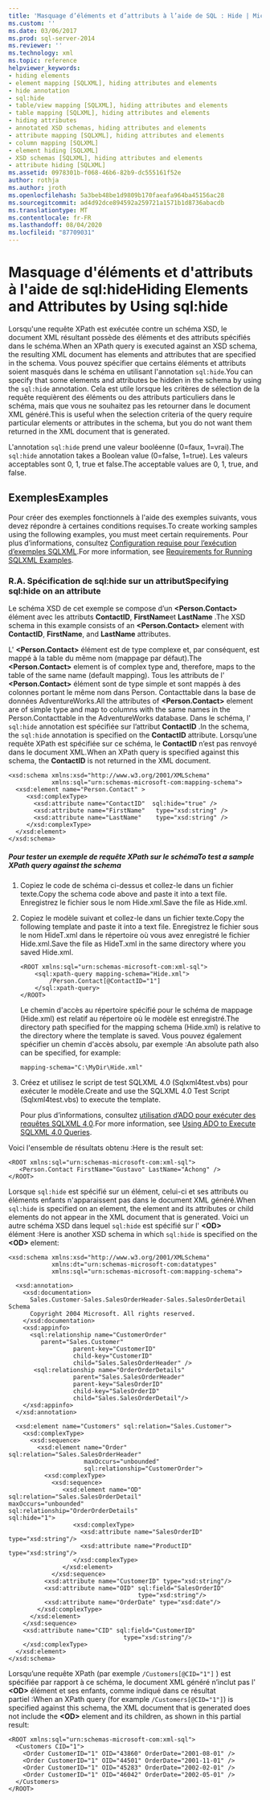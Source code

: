 ```yaml
---
title: 'Masquage d’éléments et d’attributs à l’aide de SQL : Hide | Microsoft Docs'
ms.custom: ''
ms.date: 03/06/2017
ms.prod: sql-server-2014
ms.reviewer: ''
ms.technology: xml
ms.topic: reference
helpviewer_keywords:
- hiding elements
- element mapping [SQLXML], hiding attributes and elements
- hide annotation
- sql:hide
- table/view mapping [SQLXML], hiding attributes and elements
- table mapping [SQLXML], hiding attributes and elements
- hiding attributes
- annotated XSD schemas, hiding attributes and elements
- attribute mapping [SQLXML], hiding attributes and elements
- column mapping [SQLXML]
- element hiding [SQLXML]
- XSD schemas [SQLXML], hiding attributes and elements
- attribute hiding [SQLXML]
ms.assetid: 0978301b-f068-46b6-82b9-dc555161f52e
author: rothja
ms.author: jroth
ms.openlocfilehash: 5a3beb48be1d9809b170faeafa964ba45156ac28
ms.sourcegitcommit: ad4d92dce894592a259721a1571b1d8736abacdb
ms.translationtype: MT
ms.contentlocale: fr-FR
ms.lasthandoff: 08/04/2020
ms.locfileid: "87709031"
---
```

# <a name="hiding-elements-and-attributes-by-using-sqlhide"></a><span data-ttu-id="a19ff-102">Masquage d'éléments et d'attributs à l'aide de sql:hide</span><span class="sxs-lookup"><span data-stu-id="a19ff-102">Hiding Elements and Attributes by Using sql:hide</span></span>
  <span data-ttu-id="a19ff-103">Lorsqu'une requête XPath est exécutée contre un schéma XSD, le document XML résultant possède des éléments et des attributs spécifiés dans le schéma.</span><span class="sxs-lookup"><span data-stu-id="a19ff-103">When an XPath query is executed against an XSD schema, the resulting XML document has elements and attributes that are specified in the schema.</span></span> <span data-ttu-id="a19ff-104">Vous pouvez spécifier que certains éléments et attributs soient masqués dans le schéma en utilisant l'annotation `sql:hide`.</span><span class="sxs-lookup"><span data-stu-id="a19ff-104">You can specify that some elements and attributes be hidden in the schema by using the `sql:hide` annotation.</span></span> <span data-ttu-id="a19ff-105">Cela est utile lorsque les critères de sélection de la requête requièrent des éléments ou des attributs particuliers dans le schéma, mais que vous ne souhaitez pas les retourner dans le document XML généré.</span><span class="sxs-lookup"><span data-stu-id="a19ff-105">This is useful when the selection criteria of the query require particular elements or attributes in the schema, but you do not want them returned in the XML document that is generated.</span></span>  
  
 <span data-ttu-id="a19ff-106">L'annotation `sql:hide` prend une valeur booléenne (0=faux, 1=vrai).</span><span class="sxs-lookup"><span data-stu-id="a19ff-106">The `sql:hide` annotation takes a Boolean value (0=false, 1=true).</span></span> <span data-ttu-id="a19ff-107">Les valeurs acceptables sont 0, 1, true et false.</span><span class="sxs-lookup"><span data-stu-id="a19ff-107">The acceptable values are 0, 1, true, and false.</span></span>  
  
## <a name="examples"></a><span data-ttu-id="a19ff-108">Exemples</span><span class="sxs-lookup"><span data-stu-id="a19ff-108">Examples</span></span>  
 <span data-ttu-id="a19ff-109">Pour créer des exemples fonctionnels à l'aide des exemples suivants, vous devez répondre à certaines conditions requises.</span><span class="sxs-lookup"><span data-stu-id="a19ff-109">To create working samples using the following examples, you must meet certain requirements.</span></span> <span data-ttu-id="a19ff-110">Pour plus d’informations, consultez [Configuration requise pour l’exécution d’exemples SQLXML](../sqlxml/requirements-for-running-sqlxml-examples.md).</span><span class="sxs-lookup"><span data-stu-id="a19ff-110">For more information, see [Requirements for Running SQLXML Examples](../sqlxml/requirements-for-running-sqlxml-examples.md).</span></span>  
  
### <a name="a-specifying-sqlhide-on-an-attribute"></a><span data-ttu-id="a19ff-111">R.</span><span class="sxs-lookup"><span data-stu-id="a19ff-111">A.</span></span> <span data-ttu-id="a19ff-112">Spécification de sql:hide sur un attribut</span><span class="sxs-lookup"><span data-stu-id="a19ff-112">Specifying sql:hide on an attribute</span></span>  
 <span data-ttu-id="a19ff-113">Le schéma XSD de cet exemple se compose d’un **\<Person.Contact>** élément avec les attributs **ContactID**, **FirstName**et **LastName** .</span><span class="sxs-lookup"><span data-stu-id="a19ff-113">The XSD schema in this example consists of an **\<Person.Contact>** element with **ContactID**, **FirstName**, and **LastName** attributes.</span></span>  
  
 <span data-ttu-id="a19ff-114">L' **\<Person.Contact>** élément est de type complexe et, par conséquent, est mappé à la table du même nom (mappage par défaut).</span><span class="sxs-lookup"><span data-stu-id="a19ff-114">The **\<Person.Contact>** element is of complex type and, therefore, maps to the table of the same name (default mapping).</span></span> <span data-ttu-id="a19ff-115">Tous les attributs de l' **\<Person.Contact>** élément sont de type simple et sont mappés à des colonnes portant le même nom dans Person. Contacttable dans la base de données AdventureWorks.</span><span class="sxs-lookup"><span data-stu-id="a19ff-115">All the attributes of **\<Person.Contact>** element are of simple type and map to columns with the same names in the Person.Contacttable in the AdventureWorks database.</span></span> <span data-ttu-id="a19ff-116">Dans le schéma, l' `sql:hide` annotation est spécifiée sur l’attribut **ContactID** .</span><span class="sxs-lookup"><span data-stu-id="a19ff-116">In the schema, the `sql:hide` annotation is specified on the **ContactID** attribute.</span></span> <span data-ttu-id="a19ff-117">Lorsqu’une requête XPath est spécifiée sur ce schéma, le **ContactID** n’est pas renvoyé dans le document XML.</span><span class="sxs-lookup"><span data-stu-id="a19ff-117">When an XPath query is specified against this schema, the **ContactID** is not returned in the XML document.</span></span>  
  
```  
<xsd:schema xmlns:xsd="http://www.w3.org/2001/XMLSchema"   
            xmlns:sql="urn:schemas-microsoft-com:mapping-schema">  
  <xsd:element name="Person.Contact" >  
     <xsd:complexType>  
       <xsd:attribute name="ContactID"  sql:hide="true" />   
       <xsd:attribute name="FirstName"   type="xsd:string" />   
       <xsd:attribute name="LastName"    type="xsd:string" />   
     </xsd:complexType>  
  </xsd:element>  
</xsd:schema>  
```  
  
##### <a name="to-test-a-sample-xpath-query-against-the-schema"></a><span data-ttu-id="a19ff-118">Pour tester un exemple de requête XPath sur le schéma</span><span class="sxs-lookup"><span data-stu-id="a19ff-118">To test a sample XPath query against the schema</span></span>  
  
1.  <span data-ttu-id="a19ff-119">Copiez le code de schéma ci-dessus et collez-le dans un fichier texte.</span><span class="sxs-lookup"><span data-stu-id="a19ff-119">Copy the schema code above and paste it into a text file.</span></span> <span data-ttu-id="a19ff-120">Enregistrez le fichier sous le nom Hide.xml.</span><span class="sxs-lookup"><span data-stu-id="a19ff-120">Save the file as Hide.xml.</span></span>  
  
2.  <span data-ttu-id="a19ff-121">Copiez le modèle suivant et collez-le dans un fichier texte.</span><span class="sxs-lookup"><span data-stu-id="a19ff-121">Copy the following template and paste it into a text file.</span></span> <span data-ttu-id="a19ff-122">Enregistrez le fichier sous le nom HideT.xml dans le répertoire où vous avez enregistré le fichier Hide.xml.</span><span class="sxs-lookup"><span data-stu-id="a19ff-122">Save the file as HideT.xml in the same directory where you saved Hide.xml.</span></span>  
  
    ```  
    <ROOT xmlns:sql="urn:schemas-microsoft-com:xml-sql">  
        <sql:xpath-query mapping-schema="Hide.xml">  
            /Person.Contact[@ContactID="1"]  
        </sql:xpath-query>  
    </ROOT>  
    ```  
  
     <span data-ttu-id="a19ff-123">Le chemin d'accès au répertoire spécifié pour le schéma de mappage (Hide.xml) est relatif au répertoire où le modèle est enregistré.</span><span class="sxs-lookup"><span data-stu-id="a19ff-123">The directory path specified for the mapping schema (Hide.xml) is relative to the directory where the template is saved.</span></span> <span data-ttu-id="a19ff-124">Vous pouvez également spécifier un chemin d'accès absolu, par exemple :</span><span class="sxs-lookup"><span data-stu-id="a19ff-124">An absolute path also can be specified, for example:</span></span>  
  
    ```  
    mapping-schema="C:\MyDir\Hide.xml"  
    ```  
  
3.  <span data-ttu-id="a19ff-125">Créez et utilisez le script de test SQLXML 4.0 (Sqlxml4test.vbs) pour exécuter le modèle.</span><span class="sxs-lookup"><span data-stu-id="a19ff-125">Create and use the SQLXML 4.0 Test Script (Sqlxml4test.vbs) to execute the template.</span></span>  
  
     <span data-ttu-id="a19ff-126">Pour plus d’informations, consultez [utilisation d’ADO pour exécuter des requêtes SQLXML 4,0](../sqlxml/using-ado-to-execute-sqlxml-4-0-queries.md).</span><span class="sxs-lookup"><span data-stu-id="a19ff-126">For more information, see [Using ADO to Execute SQLXML 4.0 Queries](../sqlxml/using-ado-to-execute-sqlxml-4-0-queries.md).</span></span>  
  
 <span data-ttu-id="a19ff-127">Voici l'ensemble de résultats obtenu :</span><span class="sxs-lookup"><span data-stu-id="a19ff-127">Here is the result set:</span></span>  
  
```  
<ROOT xmlns:sql="urn:schemas-microsoft-com:xml-sql">  
   <Person.Contact FirstName="Gustavo" LastName="Achong" />   
</ROOT>  
```  
  
 <span data-ttu-id="a19ff-128">Lorsque `sql:hide` est spécifié sur un élément, celui-ci et ses attributs ou éléments enfants n'apparaissent pas dans le document XML généré.</span><span class="sxs-lookup"><span data-stu-id="a19ff-128">When `sql:hide` is specified on an element, the element and its attributes or child elements do not appear in the XML document that is generated.</span></span> <span data-ttu-id="a19ff-129">Voici un autre schéma XSD dans lequel `sql:hide` est spécifié sur l' **\<OD>** élément :</span><span class="sxs-lookup"><span data-stu-id="a19ff-129">Here is another XSD schema in which `sql:hide` is specified on the **\<OD>** element:</span></span>  
  
```  
<xsd:schema xmlns:xsd="http://www.w3.org/2001/XMLSchema"  
            xmlns:dt="urn:schemas-microsoft-com:datatypes"  
            xmlns:sql="urn:schemas-microsoft-com:mapping-schema">  
  
  <xsd:annotation>  
    <xsd:documentation>  
      Sales.Customer-Sales.SalesOrderHeader-Sales.SalesOrderDetail Schema  
      Copyright 2004 Microsoft. All rights reserved.  
    </xsd:documentation>  
    <xsd:appinfo>  
      <sql:relationship name="CustomerOrder"  
         parent="Sales.Customer"  
                  parent-key="CustomerID"  
                  child-key="CustomerID"  
                  child="Sales.SalesOrderHeader" />  
       <sql:relationship name="OrderOrderDetails"  
                  parent="Sales.SalesOrderHeader"  
                  parent-key="SalesOrderID"  
                  child-key="SalesOrderID"  
                  child="Sales.SalesOrderDetail"/>  
    </xsd:appinfo>  
  </xsd:annotation>  
  
  <xsd:element name="Customers" sql:relation="Sales.Customer">  
    <xsd:complexType>  
      <xsd:sequence>  
        <xsd:element name="Order" sql:relation="Sales.SalesOrderHeader"   
                     maxOccurs="unbounded"   
                     sql:relationship="CustomerOrder">  
          <xsd:complexType>  
            <xsd:sequence>  
               <xsd:element name="OD" sql:relation="Sales.SalesOrderDetail"                                       maxOccurs="unbounded"                                       sql:relationship="OrderOrderDetails"                                       sql:hide="1">  
                  <xsd:complexType>  
                    <xsd:attribute name="SalesOrderID" type="xsd:string"/>  
                    <xsd:attribute name="ProductID" type="xsd:string"/>  
                  </xsd:complexType>  
               </xsd:element>  
            </xsd:sequence>  
          <xsd:attribute name="CustomerID" type="xsd:string"/>  
          <xsd:attribute name="OID" sql:field="SalesOrderID"   
                                    type="xsd:string"/>  
          <xsd:attribute name="OrderDate" type="xsd:date"/>   
        </xsd:complexType>  
      </xsd:element>  
    </xsd:sequence>  
    <xsd:attribute name="CID" sql:field="CustomerID"   
                                type="xsd:string"/>  
    </xsd:complexType>  
  </xsd:element>  
</xsd:schema>  
```  
  
 <span data-ttu-id="a19ff-130">Lorsqu’une requête XPath (par exemple `/Customers[@CID="1"]` ) est spécifiée par rapport à ce schéma, le document XML généré n’inclut pas l' **\<OD>** élément et ses enfants, comme indiqué dans ce résultat partiel :</span><span class="sxs-lookup"><span data-stu-id="a19ff-130">When an XPath query (for example `/Customers[@CID="1"]`) is specified against this schema, the XML document that is generated does not include the **\<OD>** element and its children, as shown in this partial result:</span></span>  
  
```  
<ROOT xmlns:sql="urn:schemas-microsoft-com:xml-sql">  
  <Customers CID="1">  
    <Order CustomerID="1" OID="43860" OrderDate="2001-08-01" />   
    <Order CustomerID="1" OID="44501" OrderDate="2001-11-01" />   
    <Order CustomerID="1" OID="45283" OrderDate="2002-02-01" />   
    <Order CustomerID="1" OID="46042" OrderDate="2002-05-01" />   
  </Customers>  
</ROOT>  
```  
  
  
